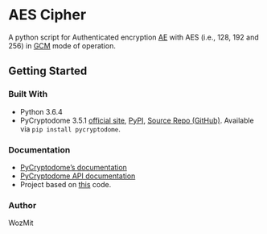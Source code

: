 # AES Cipher
A python script for Authenticated encryption [AE](https://en.wikipedia.org/wiki/Authenticated_encryption) with AES (i.e., 128, 192 and 256) in [GCM](https://en.wikipedia.org/wiki/Galois/Counter_Mode) mode of operation.

## Getting Started

### Built With
* Python 3.6.4
* PyCryptodome 3.5.1 [official site](http://pycryptodome.readthedocs.io/en/latest/src/introduction.html), [PyPI](https://pypi.python.org/pypi/pycryptodome), [Source Repo (GitHub)](https://github.com/Legrandin/pycryptodome). Available via `pip install pycryptodome`.

### Documentation
* [PyCryptodome’s documentation](https://www.pycryptodome.org/en/latest/)
* [PyCryptodome API documentation](http://pycryptodome.readthedocs.io/en/latest/src/api.html)
* Project based on [this](https://github.com/wolf43/AES-GCM-example) code.

### Author
WozMit